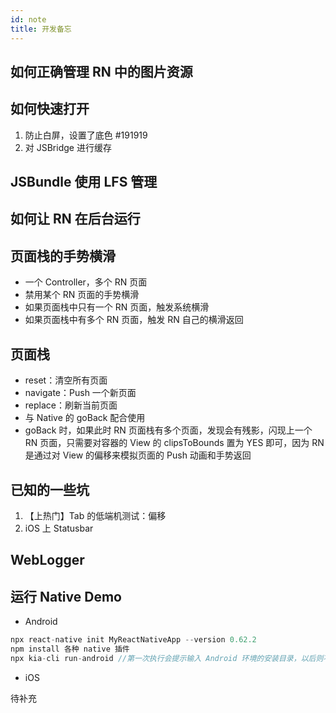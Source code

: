 ```yaml
---
id: note
title: 开发备忘
---
```


## 如何正确管理 RN 中的图片资源

## 如何快速打开
1. 防止白屏，设置了底色 #191919
2. 对 JSBridge 进行缓存

## JSBundle 使用 LFS 管理
## 如何让 RN 在后台运行

## 页面栈的手势横滑
+ 一个 Controller，多个 RN 页面
+ 禁用某个 RN 页面的手势横滑
+ 如果页面栈中只有一个 RN 页面，触发系统横滑
+ 如果页面栈中有多个 RN 页面，触发 RN 自己的横滑返回

## 页面栈
+ reset：清空所有页面
+ navigate：Push 一个新页面
+ replace：刷新当前页面
+ 与 Native 的 goBack 配合使用
+ goBack 时，如果此时 RN 页面栈有多个页面，发现会有残影，闪现上一个 RN 页面，只需要对容器的 View 的 clipsToBounds 置为 YES 即可，因为 RN 是通过对 View 的偏移来模拟页面的 Push 动画和手势返回

## 已知的一些坑
1. 【上热门】Tab 的低端机测试：偏移
2. iOS 上 Statusbar 

## WebLogger

## 运行 Native Demo
+ Android

```js
npx react-native init MyReactNativeApp --version 0.62.2
npm install 各种 native 插件
npx kia-cli run-android //第一次执行会提示输入 Android 环境的安装目录，以后则不用。
```

+ iOS

待补充

```js

```